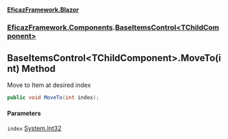 #### [EficazFramework.Blazor](EficazFrameworkBlazor.md 'EficazFramework Blazor')
### [EficazFramework.Components](EficazFrameworkBlazor.md#EficazFramework_Components 'EficazFramework.Components').[BaseItemsControl&lt;TChildComponent&gt;](BaseItemsControl_TChildComponent_.md 'EficazFramework.Components.BaseItemsControl&lt;TChildComponent&gt;')
## BaseItemsControl&lt;TChildComponent&gt;.MoveTo(int) Method
Move to Item at desired index  
```csharp
public void MoveTo(int index);
```
#### Parameters
<a name='EficazFramework_Components_BaseItemsControl_TChildComponent__MoveTo(int)_index'></a>
`index` [System.Int32](https://docs.microsoft.com/en-us/dotnet/api/System.Int32 'System.Int32')  
  
